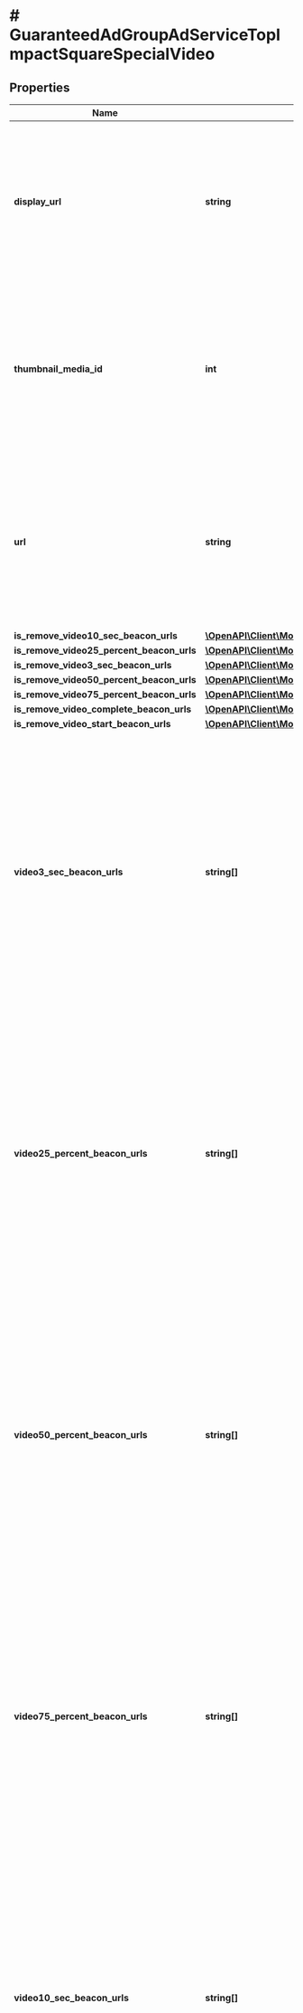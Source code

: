# # GuaranteedAdGroupAdServiceTopImpactSquareSpecialVideo

## Properties

Name | Type | Description | Notes
------------ | ------------- | ------------- | -------------
**display_url** | **string** | &lt;div lang&#x3D;\&quot;ja\&quot;&gt; 表示URLです。&lt;br&gt; このフィールドは、ADD時は必須となり、SET時は省略可能となります。 &lt;/div&gt; &lt;div lang&#x3D;\&quot;en\&quot;&gt; Display URL.&lt;br&gt; This field is required in ADD operation, and will be optional in SET operation. &lt;/div&gt; | [optional]
**thumbnail_media_id** | **int** | &lt;div lang&#x3D;\&quot;ja\&quot;&gt; サムネイルIDです。&lt;br&gt; このフィールドは、ADD時は必須となり、SET時は省略可能となります。 &lt;/div&gt; &lt;div lang&#x3D;\&quot;en\&quot;&gt; Thumbnail ID.&lt;br&gt; This field is required in ADD operation, and will be optional in SET operation. &lt;/div&gt; | [optional]
**url** | **string** | &lt;div lang&#x3D;\&quot;ja\&quot;&gt; リンク先URLです。&lt;br&gt; このフィールドは、ADD時は必須となり、SET時は省略可能となります。 &lt;/div&gt; &lt;div lang&#x3D;\&quot;en\&quot;&gt; Destination URL.&lt;br&gt; This field is required in ADD operation, and will be optional in SET operation. &lt;/div&gt; | [optional]
**is_remove_video10_sec_beacon_urls** | [**\OpenAPI\Client\Model\GuaranteedAdGroupAdServiceIsRemoveFlg**](GuaranteedAdGroupAdServiceIsRemoveFlg.md) |  | [optional]
**is_remove_video25_percent_beacon_urls** | [**\OpenAPI\Client\Model\GuaranteedAdGroupAdServiceIsRemoveFlg**](GuaranteedAdGroupAdServiceIsRemoveFlg.md) |  | [optional]
**is_remove_video3_sec_beacon_urls** | [**\OpenAPI\Client\Model\GuaranteedAdGroupAdServiceIsRemoveFlg**](GuaranteedAdGroupAdServiceIsRemoveFlg.md) |  | [optional]
**is_remove_video50_percent_beacon_urls** | [**\OpenAPI\Client\Model\GuaranteedAdGroupAdServiceIsRemoveFlg**](GuaranteedAdGroupAdServiceIsRemoveFlg.md) |  | [optional]
**is_remove_video75_percent_beacon_urls** | [**\OpenAPI\Client\Model\GuaranteedAdGroupAdServiceIsRemoveFlg**](GuaranteedAdGroupAdServiceIsRemoveFlg.md) |  | [optional]
**is_remove_video_complete_beacon_urls** | [**\OpenAPI\Client\Model\GuaranteedAdGroupAdServiceIsRemoveFlg**](GuaranteedAdGroupAdServiceIsRemoveFlg.md) |  | [optional]
**is_remove_video_start_beacon_urls** | [**\OpenAPI\Client\Model\GuaranteedAdGroupAdServiceIsRemoveFlg**](GuaranteedAdGroupAdServiceIsRemoveFlg.md) |  | [optional]
**video3_sec_beacon_urls** | **string[]** | &lt;div lang&#x3D;\&quot;ja\&quot;&gt; 3秒視聴ビーコンURLです。&lt;br&gt; ADDおよびSET時、このフィールドは省略可能となります。&lt;br&gt; ※SET時はすべて上書きされます。&lt;br&gt; ※httpsのURLのみ設定可能です。 &lt;/div&gt; &lt;div lang&#x3D;\&quot;en\&quot;&gt; Viewing beacon URL (3 seconds).&lt;br&gt; This field is optional in ADD and SET operation.&lt;br&gt; ∗Replace all URLs in SET operation.&lt;br&gt; ∗Available URL is only &amp;#34;https&amp;#34;. &lt;/div&gt; | [optional]
**video25_percent_beacon_urls** | **string[]** | &lt;div lang&#x3D;\&quot;ja\&quot;&gt; 25％再生視聴ビーコンURLです。&lt;br&gt; ADDおよびSET時、このフィールドは省略可能となります。&lt;br&gt; ※SET時はすべて上書きされます。&lt;br&gt; ※httpsのURLのみ設定可能です。 &lt;/div&gt; &lt;div lang&#x3D;\&quot;en\&quot;&gt; Playback viewing beacon URL (25%).&lt;br&gt; This field is optional in ADD and SET operation.&lt;br&gt; ∗Replace all URLs in SET operation.&lt;br&gt; ∗Available URL is only &amp;#34;https&amp;#34;. &lt;/div&gt; | [optional]
**video50_percent_beacon_urls** | **string[]** | &lt;div lang&#x3D;\&quot;ja\&quot;&gt; 50％再生視聴ビーコンURLです。&lt;br&gt; ADDおよびSET時、このフィールドは省略可能となります。&lt;br&gt; ※SET時はすべて上書きされます。&lt;br&gt; ※httpsのURLのみ設定可能です。 &lt;/div&gt; &lt;div lang&#x3D;\&quot;en\&quot;&gt; Playback viewing beacon URL (50%).&lt;br&gt; This field is optional in ADD and SET operation.&lt;br&gt; ∗Replace all URLs in SET operation.&lt;br&gt; ∗Available URL is only &amp;#34;https&amp;#34;. &lt;/div&gt; | [optional]
**video75_percent_beacon_urls** | **string[]** | &lt;div lang&#x3D;\&quot;ja\&quot;&gt; 75％再生視聴ビーコンURLです。&lt;br&gt; ADDおよびSET時、このフィールドは省略可能となります。&lt;br&gt; ※SET時はすべて上書きされます。&lt;br&gt; ※httpsのURLのみ設定可能です。 &lt;/div&gt; &lt;div lang&#x3D;\&quot;en\&quot;&gt; Playback viewing beacon URL (75%).&lt;br&gt; This field is optional in ADD and SET operation.&lt;br&gt; ∗Replace all URLs in SET operation.&lt;br&gt; ∗Available URL is only &amp;#34;https&amp;#34;. &lt;/div&gt; | [optional]
**video10_sec_beacon_urls** | **string[]** | &lt;div lang&#x3D;\&quot;ja\&quot;&gt; 10秒視聴ビーコンURLです。&lt;br&gt; ADDおよびSET時、このフィールドは省略可能となります。&lt;br&gt; ※SET時はすべて上書きされます。&lt;br&gt; ※httpsのURLのみ設定可能です。 &lt;/div&gt; &lt;div lang&#x3D;\&quot;en\&quot;&gt; Viewing beacon URL (10 seconds).&lt;br&gt; This field is optional in ADD and SET operation.&lt;br&gt; ∗Replace all URLs in SET operation.&lt;br&gt; ∗Available URL is only &amp;#34;https&amp;#34;. &lt;/div&gt; | [optional]
**video_complete_beacon_urls** | **string[]** | &lt;div lang&#x3D;\&quot;ja\&quot;&gt; 再生完了ビーコンURLです。&lt;br&gt; ADDおよびSET時、このフィールドは省略可能となります。&lt;br&gt; ※SET時はすべて上書きされます。&lt;br&gt; ※httpsのURLのみ設定可能です。 &lt;/div&gt; &lt;div lang&#x3D;\&quot;en\&quot;&gt; Viewing beacon URL (complete).&lt;br&gt; This field is optional in ADD and SET operation.&lt;br&gt; ∗Replace all URLs in SET operation.&lt;br&gt; ∗Available URL is only &amp;#34;https&amp;#34;. &lt;/div&gt; | [optional]
**video_start_beacon_urls** | **string[]** | &lt;div lang&#x3D;\&quot;ja\&quot;&gt; 再生開始ビーコンURLです。&lt;br&gt; ADDおよびSET時、このフィールドは省略可能となります。&lt;br&gt; ※SET時はすべて上書きされます。&lt;br&gt; ※httpsのURLのみ設定可能です。 &lt;/div&gt; &lt;div lang&#x3D;\&quot;en\&quot;&gt; Viewing beacon URL (start).&lt;br&gt; This field is optional in ADD and SET operation.&lt;br&gt; ∗Replace all URLs in SET operation.&lt;br&gt; ∗Available URL is only &amp;#34;https&amp;#34;. &lt;/div&gt; | [optional]
**ad_left_side_media_id** | **int** | &lt;div lang&#x3D;\&quot;ja\&quot;&gt; 左サイド画像です。&lt;br&gt; このフィールドは、ADD時は必須となり、SET時は省略可能となります。 &lt;/div&gt; &lt;div lang&#x3D;\&quot;en\&quot;&gt; Left side image.&lt;br&gt; This field is required in ADD operation, and will be optional in SET operation. &lt;/div&gt; | [optional]
**ad_right_side_media_id** | **int** | &lt;div lang&#x3D;\&quot;ja\&quot;&gt; 右サイド画像です。&lt;br&gt; このフィールドは、ADD時は必須となり、SET時は省略可能となります。 &lt;/div&gt; &lt;div lang&#x3D;\&quot;en\&quot;&gt; Right side image.&lt;br&gt; This field is required in ADD operation, and will be optional in SET operation. &lt;/div&gt; | [optional]
**ad_center_media_id** | **int** | &lt;div lang&#x3D;\&quot;ja\&quot;&gt; センター画像です。&lt;br&gt; このフィールドは、ADD時は必須となり、SET時は省略可能となります。 &lt;/div&gt; &lt;div lang&#x3D;\&quot;en\&quot;&gt; Center image.&lt;br&gt; This field is required in ADD operation, and will be optional in SET operation. &lt;/div&gt; | [optional]

[[Back to Model list]](../../README.md#models) [[Back to API list]](../../README.md#endpoints) [[Back to README]](../../README.md)
